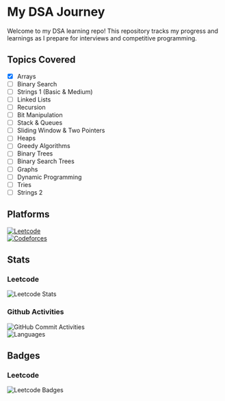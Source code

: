 # My DSA Journey
Welcome to my DSA learning repo!
This repository tracks my progress and learnings as I prepare for interviews and competitive programming.

## Topics Covered
- [x] Arrays
- [ ] Binary Search
- [ ] Strings 1 (Basic & Medium)
- [ ] Linked Lists
- [ ] Recursion
- [ ] Bit Manipulation
- [ ] Stack & Queues
- [ ] Sliding Window & Two Pointers
- [ ] Heaps
- [ ] Greedy Algorithms
- [ ] Binary Trees
- [ ] Binary Search Trees
- [ ] Graphs
- [ ] Dynamic Programming
- [ ] Tries
- [ ] Strings 2

## Platforms
[![Leetcode](https://img.shields.io/badge/Leetcode-Ayush_Bhujade-orange?logo=leetcode)](https://leetcode.com/u/bhujade_ayush/)
<br>
[![Codeforces](https://img.shields.io/badge/Codeforces-Ayush_Bhujade-blue?logo=codeforces)](https://codeforces.com/profile/bhujade_ayush)

## Stats
### Leetcode
![Leetcode Stats](https://leetcode-badge-sage.vercel.app/badge/bhujade_ayush?theme=dark&bgColor=282828)
<br>
### Github Activities
![GitHub Commit Activities](https://img.shields.io/github/commit-activity/m/bhujade-ayush/my-dsa-journey)
<br>
![Languages](https://img.shields.io/github/languages/top/bhujade-ayush/my-dsa-journey)

## Badges
### Leetcode
![Leetcode Badges](https://leetcode-badge-showcase.vercel.app/api?username=bhujade_ayush&theme=dark&animated=true)
